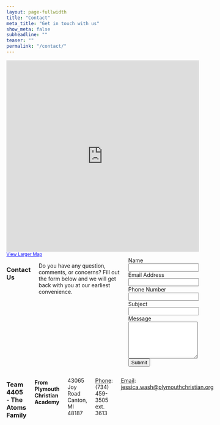 ```yaml
---
layout: page-fullwidth
title: "Contact"
meta_title: "Get in touch with us"
show_meta: false
subheadline: ""
teaser: ""
permalink: "/contact/"
---
```


  <iframe width="100%" height="500" frameborder="0" scrolling="no" marginheight="0" marginwidth="0" src="https://maps.google.com/maps?f=q&amp;source=s_q&amp;hl=en&amp;geocode=&amp;q=43065+Joy+Rd,+Plymouth,+MI+48170&amp;sll=42.351545,-83.465949&amp;sspn=0.01221,0.022724&amp;gl=us&amp;ie=UTF8&amp;hq=&amp;hnear=43065+Joy+Rd,+Plymouth,+Wayne,+Michigan+48170&amp;t=m&amp;z=14&amp;ll=42.351545,-83.465949&amp;output=embed"></iframe><br /><small><a href="https://maps.google.com/maps?f=q&amp;source=embed&amp;hl=en&amp;geocode=&amp;q=43065+Joy+Rd,+Plymouth,+MI+48170&amp;sll=42.351545,-83.465949&amp;sspn=0.01221,0.022724&amp;gl=us&amp;ie=UTF8&amp;hq=&amp;hnear=43065+Joy+Rd,+Plymouth,+Wayne,+Michigan+48170&amp;t=m&amp;z=14&amp;ll=42.351545,-83.465949" style="color:#0000FF;text-align:left">View Larger Map</a></small>

<div class="row">
	<div class="medium-7 columns t30">
<h3>Contact Us</h3>
<p>Do you have any question, comments, or concerns? Fill out the form below and we will get back with you at our earliest convenience.</p>

<form action="http://formspree.io/gmatson@live.com" method="POST">
	<div class="row">
	  <div class="form-group col-lg-4">
		<label for="input1">Name</label>
		<input type="text" name="contact_name" class="form-control" id="input1">
	  </div>
	  <div class="form-group col-lg-4">
		<label for="input2">Email Address</label>
		<input type="email" name="contact_email" class="form-control" id="input2">
	  </div>
	  <div class="form-group col-lg-4">
		<label for="input3">Phone Number</label>
		<input type="phone" name="contact_phone" class="form-control" id="input3">
	  </div>
	  <div class="clearfix"></div>
	  <div class="form-group col-lg-12">
		<label for="input5">Subject</label>
		<input type="text" name="_subject" class="form-control" id="input5">
		</div>
	  <div class="form-group col-lg-12">
		<label for="input4">Message</label>
		<textarea name="contact_message" class="form-control" rows="6" id="input4"></textarea>
	  </div>
	  <div class="form-group col-lg-12">
		<input type="hidden" name="save" value="contact">
		<button type="submit" class="btn btn-primary">Submit</button>
	  </div>
  </div>
  <input type="hidden" name="_next" value="/contact" />
</form>
</div>
<div class="medium-5 columns t30">
<h3>Team 4405 - The Atoms Family</h3>
 <h4>From Plymouth Christian Academy</h4>
  <p>
	43065 Joy Road<br>
	Canton, MI 48187<br>
  </p>
  <p><i class="fa fa-phone"></i> <abbr title="Phone">Phone</abbr>: (734) 459-3505 ext. 3613</p>
  <p><i class="fa fa-envelope-o"></i> <abbr title="Email">Email</abbr>: <a href="mailto:jessica.wash@plymouthchristian.org">jessica.wash@plymouthchristian.org</a></p>
  </div>
  </div>